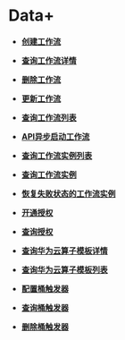 # Data+<a name="obs_04_0138"></a>

-   **[创建工作流](创建工作流.md)**  

-   **[查询工作流详情](查询工作流详情.md)**  

-   **[删除工作流](删除工作流.md)**  

-   **[更新工作流](更新工作流.md)**  

-   **[查询工作流列表](查询工作流列表.md)**  

-   **[API异步启动工作流](API异步启动工作流.md)**  

-   **[查询工作流实例列表](查询工作流实例列表.md)**  

-   **[查询工作流实例](查询工作流实例.md)**  

-   **[恢复失败状态的工作流实例](恢复失败状态的工作流实例.md)**  

-   **[开通授权](开通授权.md)**  

-   **[查询授权](查询授权.md)**  

-   **[查询华为云算子模板详情](查询华为云算子模板详情.md)**  

-   **[查询华为云算子模板列表](查询华为云算子模板列表.md)**  

-   **[配置桶触发器](配置桶触发器.md)**  

-   **[查询桶触发器](查询桶触发器.md)**  

-   **[删除桶触发器](删除桶触发器.md)**  


